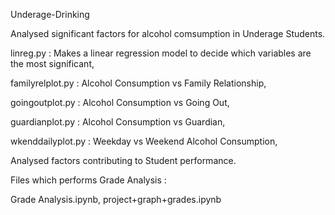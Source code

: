 Underage-Drinking


Analysed significant factors for alcohol comsumption in Underage Students.

linreg.py : Makes a linear regression model to decide which variables are the most significant,

familyrelplot.py : Alcohol Consumption vs Family Relationship,

goingoutplot.py : Alcohol Consumption vs Going Out,

guardianplot.py  : Alcohol Consumption vs Guardian,

wkenddailyplot.py : Weekday vs Weekend Alcohol Consumption,


Analysed factors contributing to Student performance.

Files which performs Grade Analysis :


Grade Analysis.ipynb, project+graph+grades.ipynb
